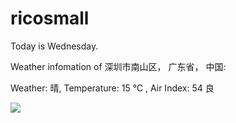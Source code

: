 # ricosmall

Today is Wednesday.

Weather infomation of 深圳市南山区， 广东省， 中国: 

Weather: 晴, Temperature: 15 ℃ , Air Index: 54 良

<img src="https://github-readme-stats.vercel.app/api?username=ricosmall&show_icons=true" />
